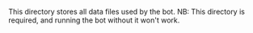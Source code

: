 This directory stores all data files used by the bot. NB: This directory is required, and running the bot without it won't work.